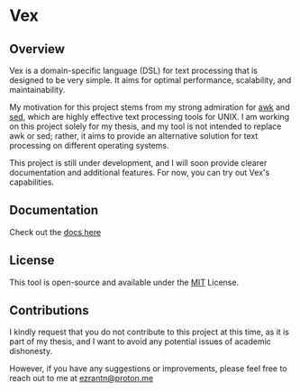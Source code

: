 # Vex

## Overview

Vex is a domain-specific language (DSL) for text processing that is designed to be very simple. It aims for optimal performance, scalability, and maintainability.

My motivation for this project stems from my strong admiration for [awk](https://www.gnu.org/software/gawk/manual/gawk.html) and [sed](https://www.gnu.org/software/sed/manual/sed.html), which are highly effective text processing tools for UNIX. I am working on this project solely for my thesis, and my tool is not intended to replace awk or sed; rather, it aims to provide an alternative solution for text processing on different operating systems.

This project is still under development, and I will soon provide clearer documentation and additional features. For now, you can try out Vex's capabilities.

## Documentation

Check out the [docs here](https://ezrantn.github.io/vex-docs/)

## License

This tool is open-source and available under the [MIT](https://github.com/ezrantn/vex/blob/main/LICENSE) License.

## Contributions

I kindly request that you do not contribute to this project at this time, as it is part of my thesis, and I want to avoid any potential issues of academic dishonesty. 

However, if you have any suggestions or improvements, please feel free to reach out to me at [ezrantn@proton.me](mailto:ezrantn@proton.me)